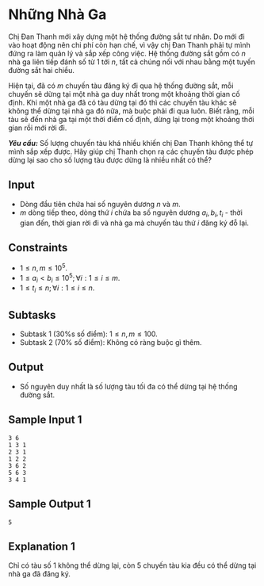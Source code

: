 # Những Nhà Ga

Chị Đan Thanh mới xây dựng một hệ thống đường sắt tư nhân. Do mới đi vào hoạt động nên chi phí còn hạn chế, vì vậy chị Đan Thanh phải tự mình đứng ra làm quản lý và sắp xếp công việc. Hệ thống đường sắt gồm có $n$ nhà ga liên tiếp đánh số từ $1$ tới $n,$ tất cả chúng nối với nhau bằng một tuyến đường sắt hai chiều. 

Hiện tại, đã có $m$ chuyến tàu đăng ký đi qua hệ thống đường sắt, mỗi chuyến sẽ dừng tại một nhà ga duy nhất trong một khoảng thời gian cố định. Khi một nhà ga đã có tàu dừng tại đó thì các chuyến tàu khác sẽ không thể dừng tại nhà ga đó nữa, mà buộc phải đi qua luôn. Biết rằng, mỗi tàu sẽ đến nhà ga tại một thời điểm cố định, dừng lại trong một khoảng thời gian rồi mới rời đi.

***Yêu cầu:*** Số lượng chuyến tàu khá nhiều khiến chị Đan Thanh không thể tự mình sắp xếp được. Hãy giúp chị Thanh chọn ra các chuyến tàu được phép dừng lại sao cho số lượng tàu được dừng là nhiều nhất có thể?

## Input

- Dòng đầu tiên chứa hai số nguyên dương $n$ và $m$.
- $m$ dòng tiếp theo, dòng thứ $i$ chứa ba số nguyên dương $a_i, b_i, t_i$ - thời gian đến, thời gian rời đi và nhà ga mà chuyến tàu thứ $i$ đăng ký đỗ lại.

## Constraints

- $1 \le n, m \le 10^5$.
- $1 \le a_i < b_i \le 10^5; \forall i: 1 \le i \le m$.
- $1 \le t_i \le n; \forall i: 1 \le i \le n$.

## Subtasks

- Subtask $1$ ($30\%$s số điểm): $1 \le n, m \le 100$.
- Subtask $2$ ($70\%$ số điểm): Không có ràng buộc gì thêm.

## Output

- Số nguyên duy nhất là số lượng tàu tối đa có thể dừng tại hệ thống đường sắt.

## Sample Input 1

```
3 6
1 3 1
2 3 1
1 2 2
3 6 2
5 6 3
3 4 1
```

## Sample Output 1

```
5
```

## Explanation 1

Chỉ có tàu số $1$ không thể dừng lại, còn $5$ chuyến tàu kia đều có thể dừng tại nhà ga đã đăng ký.

